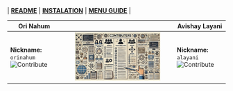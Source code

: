 | **[README](README.md)** | **[INSTALATION](INSTALATION.md)** | **[MENU GUIDE](menu/MENU.md)** |



| Ori Nahum |                         | Avishay Layani |
|-----------|-------------------------|----------------|
| **Nickname:** `orinahum`<br>![Contribute](https://img.shields.io/badge/Contribute-50%25-blue) | <div align="center"><img src="assets/CONTRIBUTERS.png" alt="Contributors Logo" style="width: 80%; max-width: 400px; height: auto;"></div> | **Nickname:** `alayani`<br>![Contribute](https://img.shields.io/badge/Contribute-50%25-blue) |